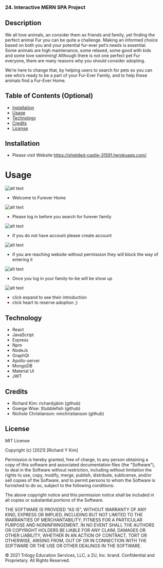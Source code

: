### 24. Interactive MERN SPA Project

## Description 

We all love animals, an consider them as friends and family, yet finding the perfect animal Fur you can be quite a challenge. Making an informed choice based on both you and your potential fur-ever pet’s needs is essential. Some animals are high maintenance, some relaxed, some good with kids and some love swimming! Although there is not one perfect pet Fur everyone, there are many reasons why you should consider adopting.

 We’re here to change that, by helping users to search for pets so you can see who’s ready to be a part of your Fur-Ever Family, and to help these animals find a Fur-Ever Home.


## Table of Contents (Optional)


* [Installation](#installation)
* [Usage](#usage)
* [Technology](#technology)
* [Credits](#credits)
* [License](#license)


## Installation

- Please visit Website https://shielded-castle-31591.herokuapp.com/

# Usage 


![alt text](./client/public/images/screenshot/ss1.png)

- Welcome to Furever Home

![alt text](./client/public/images/screenshot/ss2.png)

- Please log in before you search for furever family


![alt text](./client/public/images/screenshot/ss3.png)

- if you do not have account please create account

![alt text](./client/public/images/screenshot/ss4.png)

- if you are reaching website without permission they will block the way of entering it

![alt text](./client/public/images/screenshot/ss5.png)

- Once you log in your family-to-be will be show up

![alt text](./client/public/images/screenshot/ss6.png)

- click expand to see their introduction
- click heart to reserve adoption ;)



## Technology
- React
- JavaScript
- Express
- Npm
- NodeJs
- GraphQl
- Apollo-server
- MongoDB
- Material UI
- JWT

   

## Credits

 - Richard Kim: richardyjkim (github)
 - Goerge Wise: Stubblefish (github)
 - Nichole Christianson: nmchristianson (github)


## License

MIT License

Copyright (c) [2021] [Richard Y Kim]

Permission is hereby granted, free of charge, to any person obtaining a copy
of this software and associated documentation files (the "Software"), to deal
in the Software without restriction, including without limitation the rights
to use, copy, modify, merge, publish, distribute, sublicense, and/or sell
copies of the Software, and to permit persons to whom the Software is
furnished to do so, subject to the following conditions:

The above copyright notice and this permission notice shall be included in all
copies or substantial portions of the Software.

THE SOFTWARE IS PROVIDED "AS IS", WITHOUT WARRANTY OF ANY KIND, EXPRESS OR
IMPLIED, INCLUDING BUT NOT LIMITED TO THE WARRANTIES OF MERCHANTABILITY,
FITNESS FOR A PARTICULAR PURPOSE AND NONINFRINGEMENT. IN NO EVENT SHALL THE
AUTHORS OR COPYRIGHT HOLDERS BE LIABLE FOR ANY CLAIM, DAMAGES OR OTHER
LIABILITY, WHETHER IN AN ACTION OF CONTRACT, TORT OR OTHERWISE, ARISING FROM,
OUT OF OR IN CONNECTION WITH THE SOFTWARE OR THE USE OR OTHER DEALINGS IN THE
SOFTWARE.

© 2021 Trilogy Education Services, LLC, a 2U, Inc. brand. Confidential and Proprietary. All Rights Reserved.
